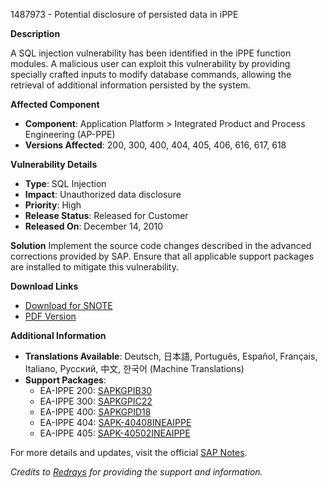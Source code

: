 1487973 - Potential disclosure of persisted data in iPPE

**Description**

A SQL injection vulnerability has been identified in the iPPE function modules. A malicious user can exploit this vulnerability by providing specially crafted inputs to modify database commands, allowing the retrieval of additional information persisted by the system.

**Affected Component**
- **Component**: Application Platform > Integrated Product and Process Engineering (AP-PPE)
- **Versions Affected**: 200, 300, 400, 404, 405, 406, 616, 617, 618

**Vulnerability Details**
- **Type**: SQL Injection
- **Impact**: Unauthorized data disclosure
- **Priority**: High
- **Release Status**: Released for Customer
- **Released On**: December 14, 2010

**Solution**
Implement the source code changes described in the advanced corrections provided by SAP. Ensure that all applicable support packages are installed to mitigate this vulnerability.

**Download Links**
- [Download for SNOTE](https://notesdownloads.sap.com/note/0040000008805522017)
- [PDF Version](https://userapps.support.sap.com/sap/support/sfm/notes/print/0001487973?language=en-US&token=61AA0C22982F0821C08D63A473091890)

**Additional Information**
- **Translations Available**: Deutsch, 日本語, Português, Español, Français, Italiano, Русский, 中文, 한국어 (Machine Translations)
- **Support Packages**:
  - EA-IPPE 200: [SAPKGPIB30](https://me.sap.com/supportpackage/SAPKGPIB30)
  - EA-IPPE 300: [SAPKGPIC22](https://me.sap.com/supportpackage/SAPKGPIC22)
  - EA-IPPE 400: [SAPKGPID18](https://me.sap.com/supportpackage/SAPKGPID18)
  - EA-IPPE 404: [SAPK-40408INEAIPPE](https://me.sap.com/supportpackage/SAPK-40408INEAIPPE)
  - EA-IPPE 405: [SAPK-40502INEAIPPE](https://me.sap.com/supportpackage/SAPK-40502INEAIPPE)

For more details and updates, visit the official [SAP Notes](https://me.sap.com/notes/1487973).

*Credits to [Redrays](https://redrays.io) for providing the support and information.*